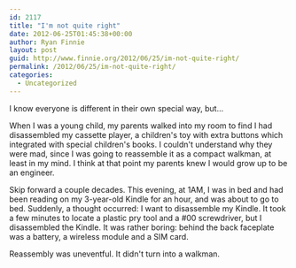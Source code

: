 ```yaml
---
id: 2117
title: "I'm not quite right"
date: 2012-06-25T01:45:38+00:00
author: Ryan Finnie
layout: post
guid: http://www.finnie.org/2012/06/25/im-not-quite-right/
permalink: /2012/06/25/im-not-quite-right/
categories:
  - Uncategorized
---
```

I know everyone is different in their own special way, but...

When I was a young child, my parents walked into my room to find I had disassembled my cassette player, a children's toy with extra buttons which integrated with special children's books. I couldn't understand why they were mad, since I was going to reassemble it as a compact walkman, at least in my mind. I think at that point my parents knew I would grow up to be an engineer.

Skip forward a couple decades. This evening, at 1AM, I was in bed and had been reading on my 3-year-old Kindle for an hour, and was about to go to bed. Suddenly, a thought occurred: I want to disassemble my Kindle. It took a few minutes to locate a plastic pry tool and a #00 screwdriver, but I disassembled the Kindle. It was rather boring: behind the back faceplate was a battery, a wireless module and a SIM card.

Reassembly was uneventful. It didn't turn into a walkman.
